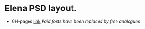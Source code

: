 # Elena PSD layout.
* GH-pages [link](https://rkfr.github.io/elena_psd.github.io/)
	*Paid fonts have been replaced by free analogues*
